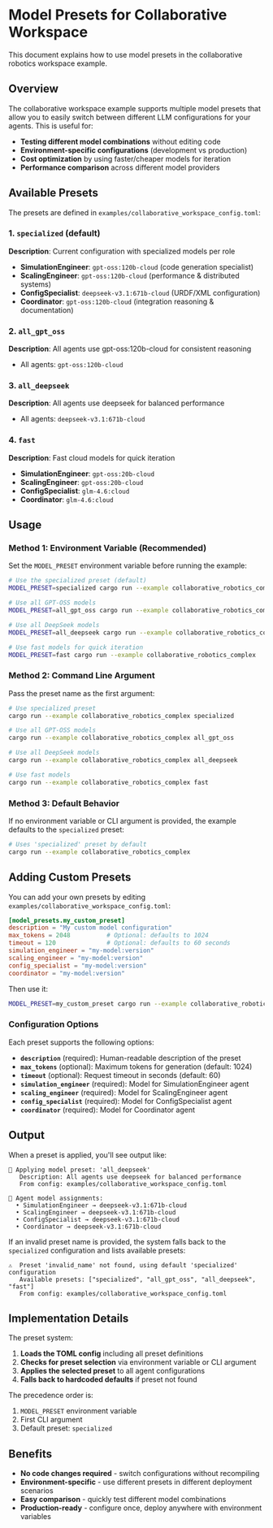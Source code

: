 # Model Presets for Collaborative Workspace

This document explains how to use model presets in the collaborative robotics workspace example.

## Overview

The collaborative workspace example supports multiple model presets that allow you to easily switch between different LLM configurations for your agents. This is useful for:

- **Testing different model combinations** without editing code
- **Environment-specific configurations** (development vs production)
- **Cost optimization** by using faster/cheaper models for iteration
- **Performance comparison** across different model providers

## Available Presets

The presets are defined in `examples/collaborative_workspace_config.toml`:

### 1. `specialized` (default)
**Description**: Current configuration with specialized models per role

- **SimulationEngineer**: `gpt-oss:120b-cloud` (code generation specialist)
- **ScalingEngineer**: `gpt-oss:120b-cloud` (performance & distributed systems)
- **ConfigSpecialist**: `deepseek-v3.1:671b-cloud` (URDF/XML configuration)
- **Coordinator**: `gpt-oss:120b-cloud` (integration reasoning & documentation)

### 2. `all_gpt_oss`
**Description**: All agents use gpt-oss:120b-cloud for consistent reasoning

- All agents: `gpt-oss:120b-cloud`

### 3. `all_deepseek`
**Description**: All agents use deepseek for balanced performance

- All agents: `deepseek-v3.1:671b-cloud`

### 4. `fast`
**Description**: Fast cloud models for quick iteration

- **SimulationEngineer**: `gpt-oss:20b-cloud`
- **ScalingEngineer**: `gpt-oss:20b-cloud`
- **ConfigSpecialist**: `glm-4.6:cloud`
- **Coordinator**: `glm-4.6:cloud`

## Usage

### Method 1: Environment Variable (Recommended)

Set the `MODEL_PRESET` environment variable before running the example:

```bash
# Use the specialized preset (default)
MODEL_PRESET=specialized cargo run --example collaborative_robotics_complex

# Use all GPT-OSS models
MODEL_PRESET=all_gpt_oss cargo run --example collaborative_robotics_complex

# Use all DeepSeek models
MODEL_PRESET=all_deepseek cargo run --example collaborative_robotics_complex

# Use fast models for quick iteration
MODEL_PRESET=fast cargo run --example collaborative_robotics_complex
```

### Method 2: Command Line Argument

Pass the preset name as the first argument:

```bash
# Use specialized preset
cargo run --example collaborative_robotics_complex specialized

# Use all GPT-OSS models
cargo run --example collaborative_robotics_complex all_gpt_oss

# Use all DeepSeek models
cargo run --example collaborative_robotics_complex all_deepseek

# Use fast models
cargo run --example collaborative_robotics_complex fast
```

### Method 3: Default Behavior

If no environment variable or CLI argument is provided, the example defaults to the `specialized` preset:

```bash
# Uses 'specialized' preset by default
cargo run --example collaborative_robotics_complex
```

## Adding Custom Presets

You can add your own presets by editing `examples/collaborative_workspace_config.toml`:

```toml
[model_presets.my_custom_preset]
description = "My custom model configuration"
max_tokens = 2048          # Optional: defaults to 1024
timeout = 120              # Optional: defaults to 60 seconds
simulation_engineer = "my-model:version"
scaling_engineer = "my-model:version"
config_specialist = "my-model:version"
coordinator = "my-model:version"
```

Then use it:

```bash
MODEL_PRESET=my_custom_preset cargo run --example collaborative_robotics_complex
```

### Configuration Options

Each preset supports the following options:

- **`description`** (required): Human-readable description of the preset
- **`max_tokens`** (optional): Maximum tokens for generation (default: 1024)
- **`timeout`** (optional): Request timeout in seconds (default: 60)
- **`simulation_engineer`** (required): Model for SimulationEngineer agent
- **`scaling_engineer`** (required): Model for ScalingEngineer agent
- **`config_specialist`** (required): Model for ConfigSpecialist agent
- **`coordinator`** (required): Model for Coordinator agent

## Output

When a preset is applied, you'll see output like:

```
🎨 Applying model preset: 'all_deepseek'
   Description: All agents use deepseek for balanced performance
   From config: examples/collaborative_workspace_config.toml

🤖 Agent model assignments:
  • SimulationEngineer → deepseek-v3.1:671b-cloud
  • ScalingEngineer → deepseek-v3.1:671b-cloud
  • ConfigSpecialist → deepseek-v3.1:671b-cloud
  • Coordinator → deepseek-v3.1:671b-cloud
```

If an invalid preset name is provided, the system falls back to the `specialized` configuration and lists available presets:

```
⚠️  Preset 'invalid_name' not found, using default 'specialized' configuration
   Available presets: ["specialized", "all_gpt_oss", "all_deepseek", "fast"]
   From config: examples/collaborative_workspace_config.toml
```

## Implementation Details

The preset system:

1. **Loads the TOML config** including all preset definitions
2. **Checks for preset selection** via environment variable or CLI argument
3. **Applies the selected preset** to all agent configurations
4. **Falls back to hardcoded defaults** if preset not found

The precedence order is:
1. `MODEL_PRESET` environment variable
2. First CLI argument
3. Default preset: `specialized`

## Benefits

- **No code changes required** - switch configurations without recompiling
- **Environment-specific** - use different presets in different deployment scenarios
- **Easy comparison** - quickly test different model combinations
- **Production-ready** - configure once, deploy anywhere with environment variables
